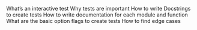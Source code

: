 What’s an interactive test
Why tests are important
How to write Docstrings to create tests
How to write documentation for each module and function
What are the basic option flags to create tests
How to find edge cases